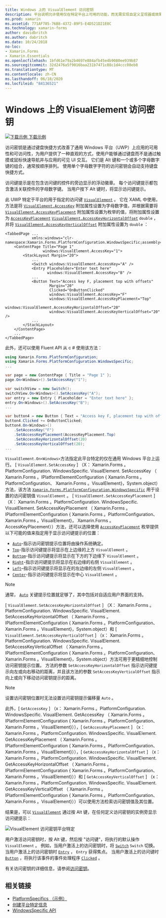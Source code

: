 ```yaml
---
title: Windows 上的 VisualElement 访问密钥
description: 平台说明允许使用仅在特定平台上可用的功能，而无需实现自定义呈现器或效果。 本文介绍如何使用特定于 Windows 平台的来指定 VisualElement 的访问密钥。
ms.prod: xamarin
ms.assetid: 771AF785-76B8-4372-89F5-E4D521D21E0C
ms.technology: xamarin-forms
author: davidbritch
ms.author: dabritch
ms.date: 10/24/2018
no-loc:
- Xamarin.Forms
- Xamarin.Essentials
ms.openlocfilehash: 1bfd61e79a2b4697e884afb45e4b9080ee939b87
ms.sourcegitcommit: 32d2476a5f9016baa231b7471c88c1d4ccc08eb8
ms.translationtype: MT
ms.contentlocale: zh-CN
ms.lasthandoff: 06/18/2020
ms.locfileid: "84136521"
---
```

# <a name="visualelement-access-keys-on-windows"></a>Windows 上的 VisualElement 访问密钥

[![下载示例](~/media/shared/download.png) 下载示例](https://docs.microsoft.com/samples/xamarin/xamarin-forms-samples/userinterface-platformspecifics)

访问密钥是通过键盘快捷方式改善了通用 Windows 平台（UWP）上应用的可用性和可访问性，为用户提供了一种直观的方式，使用户能够通过键盘而不是通过触摸或鼠标快速导航并与应用的可见 UI 交互。 它们是 Alt 键和一个或多个字母数字键的组合，通常按顺序排列。 使用单个字母数字字符的访问密钥会自动支持键盘快捷方式。

访问键提示是在包含访问键的控件的旁边显示的浮动徽章。 每个访问键提示都包含激活关联控件的字母数字键。 当用户按下 Alt 键时，将显示访问键提示。

此 UWP 特定于平台的用于指定的访问键 [`VisualElement`](xref:Xamarin.Forms.VisualElement) 。 它在 XAML 中使用，方法是将 [`VisualElement.AccessKey`](xref:Xamarin.Forms.PlatformConfiguration.WindowsSpecific.VisualElement.AccessKeyProperty) 附加属性设置为字母数字值，并根据需要将 [`VisualElement.AccessKeyPlacement`](xref:Xamarin.Forms.PlatformConfiguration.WindowsSpecific.VisualElement.AccessKeyPlacementProperty) 附加属性设置为枚举的值，将附加属性设置为 [`AccessKeyPlacement`](xref:Xamarin.Forms.AccessKeyPlacement) [`VisualElement.AccessKeyHorizontalOffset`](xref:Xamarin.Forms.PlatformConfiguration.WindowsSpecific.VisualElement.AccessKeyHorizontalOffsetProperty) `double` ，并将 [`VisualElement.AccessKeyVerticalOffset`](xref:Xamarin.Forms.PlatformConfiguration.WindowsSpecific.VisualElement.AccessKeyVerticalOffsetProperty) 附加属性设置为 `double` ：

```xaml
<TabbedPage ...
            xmlns:windows="clr-namespace:Xamarin.Forms.PlatformConfiguration.WindowsSpecific;assembly=Xamarin.Forms.Core">
    <ContentPage Title="Page 1"
                 windows:VisualElement.AccessKey="1">
        <StackLayout Margin="20">
            ...
            <Switch windows:VisualElement.AccessKey="A" />
            <Entry Placeholder="Enter text here"
                   windows:VisualElement.AccessKey="B" />
            ...
            <Button Text="Access key F, placement top with offsets"
                    Margin="20"
                    Clicked="OnButtonClicked"
                    windows:VisualElement.AccessKey="F"
                    windows:VisualElement.AccessKeyPlacement="Top"
                    windows:VisualElement.AccessKeyHorizontalOffset="20"
                    windows:VisualElement.AccessKeyVerticalOffset="20" />
            ...
        </StackLayout>
    </ContentPage>
    ...
</TabbedPage>
```

此外，还可以使用 Fluent API 从 c # 使用该方法：

```csharp
using Xamarin.Forms.PlatformConfiguration;
using Xamarin.Forms.PlatformConfiguration.WindowsSpecific;
...

var page = new ContentPage { Title = "Page 1" };
page.On<Windows>().SetAccessKey("1");

var switchView = new Switch();
switchView.On<Windows>().SetAccessKey("A");
var entry = new Entry { Placeholder = "Enter text here" };
entry.On<Windows>().SetAccessKey("B");
...

var button4 = new Button { Text = "Access key F, placement top with offsets", Margin = new Thickness(20) };
button4.Clicked += OnButtonClicked;
button4.On<Windows>()
    .SetAccessKey("F")
    .SetAccessKeyPlacement(AccessKeyPlacement.Top)
    .SetAccessKeyHorizontalOffset(20)
    .SetAccessKeyVerticalOffset(20);
...
```

`VisualElement.On<Windows>`方法指定此平台特定的仅在通用 Windows 平台上运行。 [ `VisualElement.SetAccessKey` ] （X： Xamarin.Forms 。PlatformConfiguration. WindowsSpecific. VisualElement. SetAccessKey （ Xamarin.Forms 。IPlatformElementConfiguration { Xamarin.Forms 。PlatformConfiguration、 Xamarin.Forms 。VisualElement}，System.object）方法，该方法 [`Xamarin.Forms.PlatformConfiguration.WindowsSpecific`](xref:Xamarin.Forms.PlatformConfiguration.WindowsSpecific) 用于设置的访问密钥值 `VisualElement` 。 [ `VisualElement.SetAccessKeyPlacement` ] （X： Xamarin.Forms 。PlatformConfiguration. WindowsSpecific. VisualElement. SetAccessKeyPlacement （ Xamarin.Forms 。IPlatformElementConfiguration { Xamarin.Forms 。PlatformConfiguration、 Xamarin.Forms 。VisualElement}， Xamarin.Forms 。AccessKeyPlacement））方法，还可以选择使用 [`AccessKeyPlacement`](xref:Xamarin.Forms.AccessKeyPlacement) 枚举提供以下可能的值来指定用于显示访问键提示的位置：

- [`Auto`](xref:Xamarin.Forms.AccessKeyPlacement.Auto)-指示访问密钥提示位置将由操作系统确定。
- [`Top`](xref:Xamarin.Forms.AccessKeyPlacement.Top)-指示访问键提示将显示在上边缘的上方 `VisualElement` 。
- [`Bottom`](xref:Xamarin.Forms.AccessKeyPlacement.Bottom)-指示访问键提示将显示在下方的下边缘下 `VisualElement` 。
- [`Right`](xref:Xamarin.Forms.AccessKeyPlacement.Right)-指示访问键提示将显示在右边缘的右侧 `VisualElement` 。
- [`Left`](xref:Xamarin.Forms.AccessKeyPlacement.Left)–指示访问键提示将显示在的左边缘的左侧 `VisualElement` 。
- [`Center`](xref:Xamarin.Forms.AccessKeyPlacement.Center)-指示访问键提示将显示在中心 `VisualElement` 。

> [!NOTE]
> 通常， [`Auto`](xref:Xamarin.Forms.AccessKeyPlacement.Auto) 关键提示位置就足够了，其中包括对自适应用户界面的支持。

[ `VisualElement.SetAccessKeyHorizontalOffset` ] （X： Xamarin.Forms 。PlatformConfiguration. WindowsSpecific. VisualElement. SetAccessKeyHorizontalOffset （ Xamarin.Forms 。IPlatformElementConfiguration { Xamarin.Forms 。PlatformConfiguration、 Xamarin.Forms 。VisualElement}，System.object）和 [ `VisualElement.SetAccessKeyVerticalOffset` ] （x： Xamarin.Forms 。PlatformConfiguration. WindowsSpecific. VisualElement. SetAccessKeyVerticalOffset （ Xamarin.Forms 。IPlatformElementConfiguration { Xamarin.Forms 。PlatformConfiguration、 Xamarin.Forms 。VisualElement}，System.object）方法可用于更精细地控制访问密钥提示位置。 方法的参数 `SetAccessKeyHorizontalOffset` 指示访问键提示向左或向右移动的距离，并且该方法的参数 `SetAccessKeyVerticalOffset` 指示向上或向下移动访问密钥提示的距离。

>[!NOTE]
> 设置访问密钥位置时无法设置访问密钥提示偏移量 `Auto` 。

此外，[ `GetAccessKey` ] （x： Xamarin.Forms 。PlatformConfiguration. WindowsSpecific. VisualElement. GetAccessKey （ Xamarin.Forms 。IPlatformElementConfiguration { Xamarin.Forms 。PlatformConfiguration、 Xamarin.Forms 。VisualElement}）），[ `GetAccessKeyPlacement` ] （x： Xamarin.Forms 。PlatformConfiguration. WindowsSpecific. VisualElement. GetAccessKeyPlacement （ Xamarin.Forms 。IPlatformElementConfiguration { Xamarin.Forms 。PlatformConfiguration、 Xamarin.Forms 。VisualElement}）），[ `GetAccessKeyHorizontalOffset` ] （x： Xamarin.Forms 。PlatformConfiguration. WindowsSpecific. VisualElement. GetAccessKeyHorizontalOffset （ Xamarin.Forms 。IPlatformElementConfiguration { Xamarin.Forms 。PlatformConfiguration、 Xamarin.Forms 。VisualElement}））和 [ `GetAccessKeyVerticalOffset` ] （x： Xamarin.Forms 。PlatformConfiguration. WindowsSpecific. VisualElement. GetAccessKeyVerticalOffset （ Xamarin.Forms 。IPlatformElementConfiguration { Xamarin.Forms 。PlatformConfiguration、 Xamarin.Forms 。VisualElement}））可以使用方法检索访问密钥值及其位置。

结果是，可以 [`VisualElement`](xref:Xamarin.Forms.VisualElement) 通过按 Alt 键，在任何定义访问密钥的实例旁显示访问键提示：

![VisualElement 访问密钥平台特定](visualelement-access-keys-images/visualelement-accesskeys.png "VisualElement 访问密钥平台特定")

用户激活访问密钥时，按 Alt 键，然后按 "访问键"，将执行的默认操作 `VisualElement` 。 例如，当用户激活上的访问密钥时，将 [`Switch`](xref:Xamarin.Forms.Switch) `Switch` 切换。 当用户激活上的访问密钥时 [`Entry`](xref:Xamarin.Forms.Entry) ， `Entry` 获得焦点。 当用户激活上的访问键时 [`Button`](xref:Xamarin.Forms.Button) ，将执行该事件的事件处理程序 [`Clicked`](xref:Xamarin.Forms.Button.Clicked) 。

有关访问密钥的详细信息，请参阅[访问密钥](/windows/uwp/design/input/access-keys#key-tip-positioning)。

## <a name="related-links"></a>相关链接

- [PlatformSpecifics （示例）](https://docs.microsoft.com/samples/xamarin/xamarin-forms-samples/userinterface-platformspecifics)
- [创建平台特定信息](~/xamarin-forms/platform/platform-specifics/index.md#creating-platform-specifics)
- [WindowsSpecific API](xref:Xamarin.Forms.PlatformConfiguration.WindowsSpecific)
